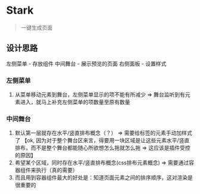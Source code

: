 # Stark
> 一键生成页面

## 设计思路
左侧菜单 - 存放组件
中间舞台 - 展示预览的页面
右侧面板 - 设置样式

### 左侧菜单
1. 从菜单移动元素到舞台，左侧菜单显示的项不能有所减少 => 舞台监听到有元素进入，就马上补充左侧菜单的项数量至原有数量

### 中间舞台
1. 默认第一层就存在水平/竖直排布概念（？） => 需要给<dragable>标签的元素手动加样式了 【ok, 因为对于整个舞台区来言，得要用一块区域是让这些元素水平/竖直排布，而不是整个舞台都能随心所欲想怎么拖就怎么拖 => 这应该是插件受控的原因】
2. 希望某个区域，同时存在水平/竖直排布概念(css排布元素概念) => 需要通过容器组件来执行（真的需要）
3. 而且用到容器组件最大的好处是：知道页面元素之间的排序顺序，这对渲染是很重要的

